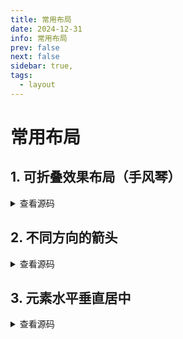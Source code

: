```yaml
---
title: 常用布局
date: 2024-12-31
info: 常用布局
prev: false
next: false
sidebar: true,
tags:
  - layout
---
```


# 常用布局

## 1. 可折叠效果布局（手风琴）

<script setup>
  import Accordion from '../../.vitepress/components/cssLayout/accordion/Accordion.vue'
  import AccordionSource from '../../.vitepress/components/cssLayout/accordion/AccordionSource.md'
  import Arrows from '../../.vitepress/components/cssLayout/arrows/Arrows.vue'
  import ArrowsSource from '../../.vitepress/components/cssLayout/arrows/ArrowsSource.md'
  import HorizontalVertical from '../../.vitepress/components/cssLayout/horizontalVertical/HorizontalVertical.vue'
  import HorizontalVerticalSource from '../../.vitepress/components/cssLayout/horizontalVertical/HorizontalVerticalSource.md'
</script>
<Accordion />
<details>
  <summary>查看源码</summary>
  <AccordionSource />
</details>

## 2. 不同方向的箭头

<Arrows />
<details>
  <summary>查看源码</summary>
  <ArrowsSource />
</details>

## 3. 元素水平垂直居中

<HorizontalVertical />
<details>
  <summary>查看源码</summary>
  <HorizontalVerticalSource />
</details>
